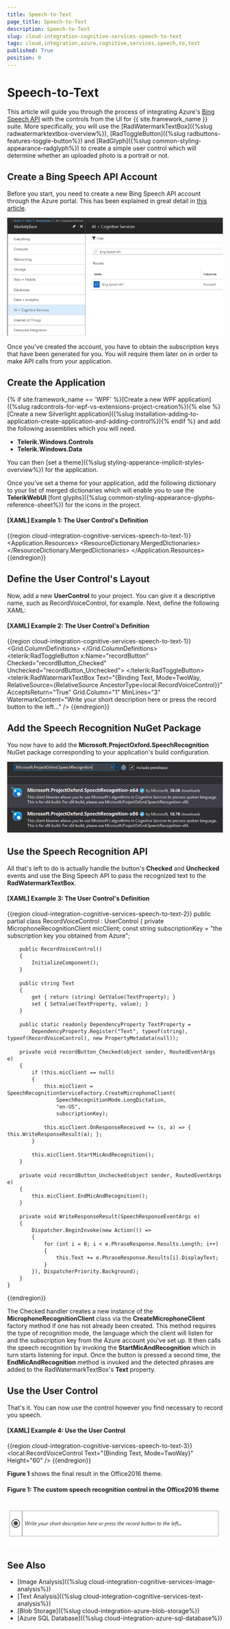 ```yaml
---
title: Speech-to-Text
page_title: Speech-to-Text
description: Speech-to-Text
slug: cloud-integration-cognitive-services-speech-to-text
tags: cloud,integration,azure,cognitive,services,speech,to,text
published: True
position: 0
---
```


# Speech-to-Text

This article will guide you through the process of integrating Azure's [Bing Speech API](https://azure.microsoft.com/en-us/services/cognitive-services/speech/) with the controls from the UI for {{ site.framework_name }} suite. More specifically, you will use the [RadWatermarkTextBox]({%slug radwatermarktextbox-overview%}), [RadToggleButton]({%slug radbuttons-features-toggle-button%}) and [RadGlyph]({%slug common-styling-appearance-radglyph%}) to create a simple user control which will determine whether an uploaded photo is a portrait or not.

## Create a Bing Speech API Account

Before you start, you need to create a new Bing Speech API account through the Azure portal. This has been explained in great detail in [this article](https://docs.microsoft.com/en-us/azure/cognitive-services/cognitive-services-apis-create-account).

![](images/create-bing-speech-resource.png)

Once you've created the account, you have to obtain the subscription keys that have been generated for you. You will require them later on in order to make API calls from your application.

## Create the Application

{% if site.framework_name == 'WPF' %}[Create a new WPF application]({%slug radcontrols-for-wpf-vs-extensions-project-creation%}){% else %}[Create a new Silverlight application]({%slug installation-adding-to-application-create-application-and-adding-control%}){% endif %} and add the following assemblies which you will need.

* **Telerik.Windows.Controls**
* **Telerik.Windows.Data**

You can then [set a theme]({%slug styling-apperance-implicit-styles-overview%}) for the application.

Once you've set a theme for your application, add the following dictionary to your list of merged dictionaries which will enable you to use the **TelerikWebUI** [font glyphs]({%slug common-styling-appearance-glyphs-reference-sheet%}) for the icons in the project.

#### __[XAML] Example 1: The User Control's Definition__

{{region cloud-integration-cognitive-services-speech-to-text-1}}
    <Application.Resources>
		<ResourceDictionary>
			<ResourceDictionary.MergedDictionaries>
				<!-- ... -->
				<ResourceDictionary Source="/Telerik.Windows.Controls;component/Themes/FontResources.xaml"/>
			</ResourceDictionary.MergedDictionaries>
		</ResourceDictionary>
	</Application.Resources>
{{endregion}}

## Define the User Control's Layout

Now, add a new **UserControl** to your project. You can give it a descriptive name, such as RecordVoiceControl, for example. Next, define the following XAML:

#### __[XAML] Example 2: The User Control's Definition__

{{region cloud-integration-cognitive-services-speech-to-text-1}}
    <UserControl x:Class="AzureCognitiveServices.RecordVoiceControl"
                xmlns="http://schemas.microsoft.com/winfx/2006/xaml/presentation"
                xmlns:x="http://schemas.microsoft.com/winfx/2006/xaml"
                xmlns:mc="http://schemas.openxmlformats.org/markup-compatibility/2006" 
                xmlns:d="http://schemas.microsoft.com/expression/blend/2008" 
                xmlns:telerik="http://schemas.telerik.com/2008/xaml/presentation"
                xmlns:local="clr-namespace:AzureCognitiveServices"
                mc:Ignorable="d" 
                d:DesignHeight="300" d:DesignWidth="300">
        <Grid>
            <Grid.ColumnDefinitions>
                <ColumnDefinition Width="Auto" />
                <ColumnDefinition Width="*" />
            </Grid.ColumnDefinitions>
            <telerik:RadToggleButton x:Name="recordButton" 
                                    Checked="recordButton_Checked" 
                                    Unchecked="recordButton_Unchecked">
                <Path Fill="{Binding (TextElement.Foreground), RelativeSource={RelativeSource AncestorType=ContentPresenter}}" 
                    Width="20" Height="20" Stretch="UniformToFill" 
                    Data="{telerik:RadGlyph Glyph={StaticResource GlyphRadioButtonChecked}}" />
            </telerik:RadToggleButton>
            <telerik:RadWatermarkTextBox Text="{Binding Text, Mode=TwoWay, RelativeSource={RelativeSource AncestorType=local:RecordVoiceControl}}" 
									    AcceptsReturn="True"
                                        Grid.Column="1" MinLines="3" 
                                        WatermarkContent="Write your short description here or press the record button to the left..." />
        </Grid>
    </UserControl>
{{endregion}}

## Add the Speech Recognition NuGet Package

You now have to add the **Microsoft.ProjectOxford.SpeechRecognition** NuGet package corresponding to your application's build configuration.

![Add the Microsoft.ProjectOxford.SpeechRecognition NuGet Package](images/speech-recognition-nuget.png)

## Use the Speech Recognition API

All that's left to do is actually handle the button's **Checked** and **Unchecked** events and use the Bing Speech API to pass the recognized text to the **RadWatermarkTextBox**.

#### __[XAML] Example 3: The User Control's Definition__

{{region cloud-integration-cognitive-services-speech-to-text-2}}
    public partial class RecordVoiceControl : UserControl
	{
		private MicrophoneRecognitionClient micClient;
		const string subscriptionKey = "the subscription key you obtained from Azure";

		public RecordVoiceControl()
		{
			InitializeComponent();
		}

		public string Text
		{
			get { return (string) GetValue(TextProperty); }
			set { SetValue(TextProperty, value); }
		}
		
		public static readonly DependencyProperty TextProperty =
			DependencyProperty.Register("Text", typeof(string), typeof(RecordVoiceControl), new PropertyMetadata(null));

		private void recordButton_Checked(object sender, RoutedEventArgs e)
		{
			if (this.micClient == null)
			{
				this.micClient = SpeechRecognitionServiceFactory.CreateMicrophoneClient(
					SpeechRecognitionMode.LongDictation,
					"en-US",
					subscriptionKey);

				this.micClient.OnResponseReceived += (s, a) => { this.WriteResponseResult(a); };
			}

			this.micClient.StartMicAndRecognition();
		}

		private void recordButton_Unchecked(object sender, RoutedEventArgs e)
		{
			this.micClient.EndMicAndRecognition();
		}

		private void WriteResponseResult(SpeechResponseEventArgs e)
		{
			Dispatcher.BeginInvoke(new Action(() =>
			{
				for (int i = 0; i < e.PhraseResponse.Results.Length; i++)
				{
					this.Text += e.PhraseResponse.Results[i].DisplayText;
				}
			}), DispatcherPriority.Background);
		}
    }
{{endregion}}

The Checked handler creates a new instance of the **MicrophoneRecognitionClient** class via the **CreateMicrophoneClient** factory method if one has not already been created. This method requires the type of recognition mode, the language which the client will listen for and the subscription key from the Azure account you've set up. It then calls the speech recognition by invoking the **StartMicAndRecognition** which in turn starts listening for input. Once the button is pressed a second time, the **EndMicAndRecognition** method is invoked and the detected phrases are added to the RadWatermarkTextBox's **Text** property.

## Use the User Control

That's it. You can now use the control however you find necessary to record you speech.

#### __[XAML] Example 4: Use the User Control__

{{region cloud-integration-cognitive-services-speech-to-text-3}}
    <local:RecordVoiceControl Text="{Binding Text, Mode=TwoWay}" Height="60" />
{{endregion}}

**Figure 1** shows the final result in the Office2016 theme.

#### Figure 1: The custom speech recognition control in the Office2016 theme

![The custom speech recognition control in the Office2016 theme](images/speech-user-control.png)

## See Also

* [Image Analysis]({%slug cloud-integration-cognitive-services-image-analysis%})
* [Text Analysis]({%slug cloud-integration-cognitive-services-text-analysis%})
* [Blob Storage]({%slug cloud-integration-azure-blob-storage%})
* [Azure SQL Database]({%slug cloud-integration-azure-sql-database%})
